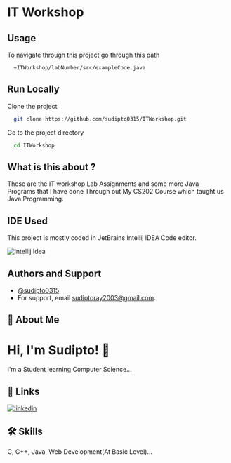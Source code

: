 
# IT Workshop



## Usage

To navigate through this project go through this path

```path
  ~ITWorkshop/labNumber/src/exampleCode.java
```


## Run Locally

Clone the project

```bash
  git clone https://github.com/sudipto0315/ITWorkshop.git
```

Go to the project directory

```bash
  cd ITWorkshop
```




## What is this about ?

These are the IT workshop Lab Assignments and some more Java Programs that I have done Through out My CS202 Course which taught us Java Programming.


## IDE Used

This project is mostly coded in JetBrains Intellij IDEA Code editor.

![Intellij Idea](https://i0.wp.com/www.beabetterdev.com/wp-content/uploads/2021/01/intellij-519-d4ff21c469.png?w=519&ssl=1)
## Authors and Support

- [@sudipto0315](https://www.github.com/sudipto0315)
- For support, email sudiptoray2003@gmail.com.



## 🚀 About Me


# Hi, I'm Sudipto! 👋

I'm a Student learning Computer Science...


## 🔗 Links
[![linkedin](https://img.shields.io/badge/linkedin-0A66C2?style=for-the-badge&logo=linkedin&logoColor=white)](https://www.linkedin.com/in/sudipto-ray-11345825a)


## 🛠 Skills
C, C++, Java, Web Development(At Basic Level)...

